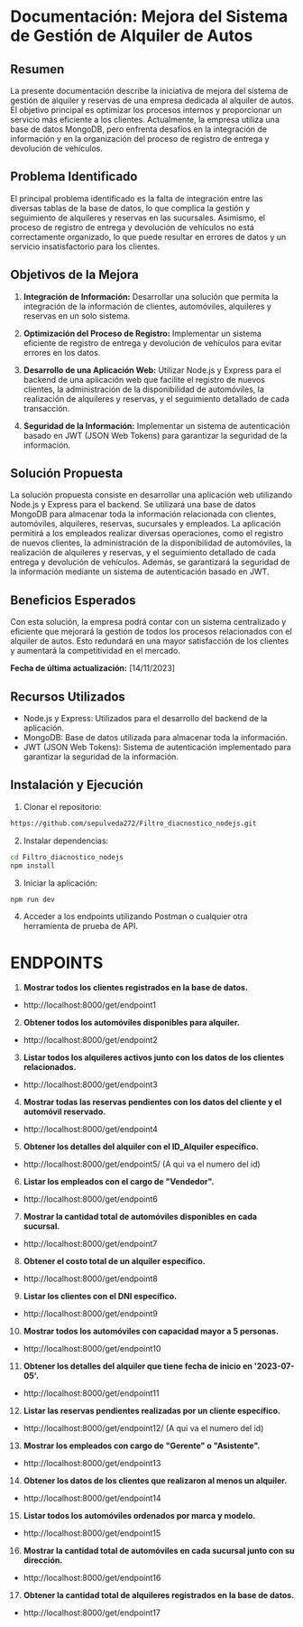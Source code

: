 # Documentación: Mejora del Sistema de Gestión de Alquiler de Autos
## Resumen
La presente documentación describe la iniciativa de mejora del sistema de gestión de alquiler y reservas de una empresa dedicada al alquiler de autos. El objetivo principal es optimizar los procesos internos y proporcionar un servicio más eficiente a los clientes. Actualmente, la empresa utiliza una base de datos MongoDB, pero enfrenta desafíos en la integración de información y en la organización del proceso de registro de entrega y devolución de vehículos.

## Problema Identificado
El principal problema identificado es la falta de integración entre las diversas tablas de la base de datos, lo que complica la gestión y seguimiento de alquileres y reservas en las sucursales. Asimismo, el proceso de registro de entrega y devolución de vehículos no está correctamente organizado, lo que puede resultar en errores de datos y un servicio insatisfactorio para los clientes.

## Objetivos de la Mejora
1. **Integración de Información:** Desarrollar una solución que permita la integración de la información de clientes, automóviles, alquileres y reservas en un solo sistema.

2. **Optimización del Proceso de Registro:** Implementar un sistema eficiente de registro de entrega y devolución de vehículos para evitar errores en los datos.

3. **Desarrollo de una Aplicación Web:** Utilizar Node.js y Express para el backend de una aplicación web que facilite el registro de nuevos clientes, la administración de la disponibilidad de automóviles, la realización de alquileres y reservas, y el seguimiento detallado de cada transacción.

4. **Seguridad de la Información:** Implementar un sistema de autenticación basado en JWT (JSON Web Tokens) para garantizar la seguridad de la información.

## Solución Propuesta
La solución propuesta consiste en desarrollar una aplicación web utilizando Node.js y Express para el backend. Se utilizará una base de datos MongoDB para almacenar toda la información relacionada con clientes, automóviles, alquileres, reservas, sucursales y empleados. La aplicación permitirá a los empleados realizar diversas operaciones, como el registro de nuevos clientes, la administración de la disponibilidad de automóviles, la realización de alquileres y reservas, y el seguimiento detallado de cada entrega y devolución de vehículos. Además, se garantizará la seguridad de la información mediante un sistema de autenticación basado en JWT.

## Beneficios Esperados
Con esta solución, la empresa podrá contar con un sistema centralizado y eficiente que mejorará la gestión de todos los procesos relacionados con el alquiler de autos. Esto redundará en una mayor satisfacción de los clientes y aumentará la competitividad en el mercado.

**Fecha de última actualización:** [14/11/2023]

## Recursos Utilizados
* Node.js y Express: Utilizados para el desarrollo del backend de la aplicación.
* MongoDB: Base de datos utilizada para almacenar toda la información.
* JWT (JSON Web Tokens): Sistema de autenticación implementado para garantizar la seguridad de la información.

## Instalación y Ejecución

1. Clonar el repositorio:

```bash
https://github.com/sepulveda272/Filtro_diacnostico_nodejs.git
```
2. Instalar dependencias:

```bash
cd Filtro_diacnostico_nodejs
npm install
```
3. Iniciar la aplicación:

```bash
npm run dev
```
4. Acceder a los endpoints utilizando Postman o cualquier otra herramienta de prueba de API.

# ENDPOINTS

1. **Mostrar todos los clientes registrados en la base de datos.**

* http://localhost:8000/get/endpoint1

2. **Obtener todos los automóviles disponibles para alquiler.**

* http://localhost:8000/get/endpoint2

3. **Listar todos los alquileres activos junto con los datos de los clientes relacionados.**

* http://localhost:8000/get/endpoint3

4. **Mostrar todas las reservas pendientes con los datos del cliente y el automóvil reservado.**

* http://localhost:8000/get/endpoint4

5. **Obtener los detalles del alquiler con el ID_Alquiler específico.**

* http://localhost:8000/get/endpoint5/ (A qui va el numero del id)

6. **Listar los empleados con el cargo de "Vendedor".**

* http://localhost:8000/get/endpoint6

7. **Mostrar la cantidad total de automóviles disponibles en cada sucursal.**

* http://localhost:8000/get/endpoint7

8. **Obtener el costo total de un alquiler específico.**

* http://localhost:8000/get/endpoint8

9. **Listar los clientes con el DNI específico.**

* http://localhost:8000/get/endpoint9

10. **Mostrar todos los automóviles con capacidad mayor a 5 personas.**

* http://localhost:8000/get/endpoint10

11. **Obtener los detalles del alquiler que tiene fecha de inicio en '2023-07-05'.**

* http://localhost:8000/get/endpoint11

12. **Listar las reservas pendientes realizadas por un cliente específico.**

* http://localhost:8000/get/endpoint12/ (A qui va el numero del id)

13. **Mostrar los empleados con cargo de "Gerente" o "Asistente".**

* http://localhost:8000/get/endpoint13

14. **Obtener los datos de los clientes que realizaron al menos un alquiler.**

* http://localhost:8000/get/endpoint14

15. **Listar todos los automóviles ordenados por marca y modelo.**

* http://localhost:8000/get/endpoint15

16. **Mostrar la cantidad total de automóviles en cada sucursal junto con su dirección.**

* http://localhost:8000/get/endpoint16

17. **Obtener la cantidad total de alquileres registrados en la base de datos.**

* http://localhost:8000/get/endpoint17
